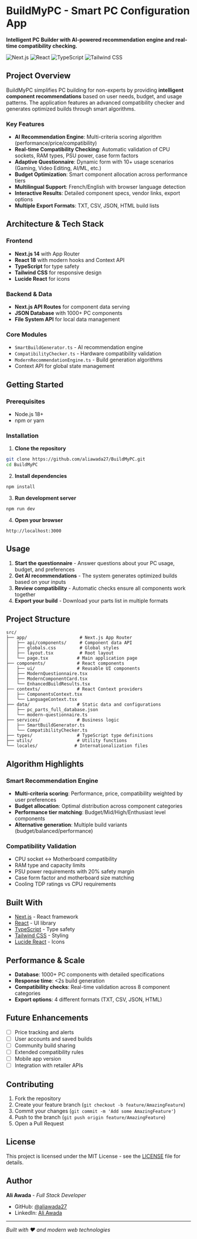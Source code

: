 # BuildMyPC - Smart PC Configuration App

**Intelligent PC Builder with AI-powered recommendation engine and real-time compatibility checking.**

![Next.js](https://img.shields.io/badge/Next.js-14-black?style=flat-square&logo=next.js)
![React](https://img.shields.io/badge/React-18-blue?style=flat-square&logo=react)
![TypeScript](https://img.shields.io/badge/TypeScript-5-blue?style=flat-square&logo=typescript)
![Tailwind CSS](https://img.shields.io/badge/Tailwind-3-cyan?style=flat-square&logo=tailwindcss)

## Project Overview

BuildMyPC simplifies PC building for non-experts by providing **intelligent component recommendations** based on user needs, budget, and usage patterns. The application features an advanced compatibility checker and generates optimized builds through smart algorithms.

### Key Features

- **AI Recommendation Engine**: Multi-criteria scoring algorithm (performance/price/compatibility)
- **Real-time Compatibility Checking**: Automatic validation of CPU sockets, RAM types, PSU power, case form factors
- **Adaptive Questionnaire**: Dynamic form with 10+ usage scenarios (Gaming, Video Editing, AI/ML, etc.)
- **Budget Optimization**: Smart component allocation across performance tiers
- **Multilingual Support**: French/English with browser language detection
- **Interactive Results**: Detailed component specs, vendor links, export options
- **Multiple Export Formats**: TXT, CSV, JSON, HTML build lists

## Architecture & Tech Stack

### Frontend
- **Next.js 14** with App Router
- **React 18** with modern hooks and Context API
- **TypeScript** for type safety
- **Tailwind CSS** for responsive design
- **Lucide React** for icons

### Backend & Data
- **Next.js API Routes** for component data serving
- **JSON Database** with 1000+ PC components
- **File System API** for local data management

### Core Modules
- `SmartBuildGenerator.ts` - AI recommendation engine
- `CompatibilityChecker.ts` - Hardware compatibility validation
- `ModernRecommendationEngine.ts` - Build generation algorithms
- Context API for global state management

## Getting Started

### Prerequisites
- Node.js 18+ 
- npm or yarn

### Installation

1. **Clone the repository**
```bash
git clone https://github.com/aliawada27/BuildMyPC.git
cd BuildMyPC
```

2. **Install dependencies**
```bash
npm install
```

3. **Run development server**
```bash
npm run dev
```

4. **Open your browser**
```
http://localhost:3000
```

## Usage

1. **Start the questionnaire** - Answer questions about your PC usage, budget, and preferences
2. **Get AI recommendations** - The system generates optimized builds based on your inputs
3. **Review compatibility** - Automatic checks ensure all components work together
4. **Export your build** - Download your parts list in multiple formats

## Project Structure

```
src/
├── app/                    # Next.js App Router
│   ├── api/components/     # Component data API
│   ├── globals.css         # Global styles
│   ├── layout.tsx          # Root layout
│   └── page.tsx           # Main application page
├── components/            # React components
│   ├── ui/                # Reusable UI components
│   ├── ModernQuestionnaire.tsx
│   ├── ModernComponentCard.tsx
│   └── EnhancedBuildResults.tsx
├── contexts/              # React Context providers
│   ├── ComponentsContext.tsx
│   └── LanguageContext.tsx
├── data/                  # Static data and configurations
│   ├── pc_parts_full_database.json
│   └── modern-questionnaire.ts
├── services/              # Business logic
│   ├── SmartBuildGenerator.ts
│   └── CompatibilityChecker.ts
├── types/                 # TypeScript type definitions
├── utils/                 # Utility functions
└── locales/              # Internationalization files
```

## Algorithm Highlights

### Smart Recommendation Engine
- **Multi-criteria scoring**: Performance, price, compatibility weighted by user preferences
- **Budget allocation**: Optimal distribution across component categories
- **Performance tier matching**: Budget/Mid/High/Enthusiast level components
- **Alternative generation**: Multiple build variants (budget/balanced/performance)

### Compatibility Validation
- CPU socket ↔ Motherboard compatibility
- RAM type and capacity limits
- PSU power requirements with 20% safety margin
- Case form factor and motherboard size matching
- Cooling TDP ratings vs CPU requirements

## Built With

- [Next.js](https://nextjs.org/) - React framework
- [React](https://reactjs.org/) - UI library
- [TypeScript](https://www.typescriptlang.org/) - Type safety
- [Tailwind CSS](https://tailwindcss.com/) - Styling
- [Lucide React](https://lucide.dev/) - Icons

## Performance & Scale

- **Database**: 1000+ PC components with detailed specifications
- **Response time**: <2s build generation
- **Compatibility checks**: Real-time validation across 8 component categories
- **Export options**: 4 different formats (TXT, CSV, JSON, HTML)

## Future Enhancements

- [ ] Price tracking and alerts
- [ ] User accounts and saved builds
- [ ] Community build sharing
- [ ] Extended compatibility rules
- [ ] Mobile app version
- [ ] Integration with retailer APIs

## Contributing

1. Fork the repository
2. Create your feature branch (`git checkout -b feature/AmazingFeature`)
3. Commit your changes (`git commit -m 'Add some AmazingFeature'`)
4. Push to the branch (`git push origin feature/AmazingFeature`)
5. Open a Pull Request

## License

This project is licensed under the MIT License - see the [LICENSE](LICENSE) file for details.

## Author

**Ali Awada** - *Full Stack Developer*
- GitHub: [@aliawada27](https://github.com/aliawada27)
- LinkedIn: [Ali Awada](https://www.linkedin.com/in/ali-awada27/)

---

*Built with ❤️ and modern web technologies* 